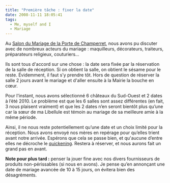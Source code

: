 ```yaml
---
title: "Première tâche : fixer la date"
date: 2008-11-11 18:05:41
tags:
  - Me, myself and I
  - Mariage
---
```


Au [Salon du Mariage de la Porte de Cham­per­ret](http://www.salonmariagefete.com/), nous avons pu discuter avec de nombreux acteurs du mariage : maquilleurs, décorateurs, traiteurs, préparateurs religieux, couturiers…

Ils sont tous d'accord sur une chose : la date sera fixée par la réservation de la salle de réception. Si on obtient la salle, on obtient le sésame pour le reste. Évidemment, il faut s’y prendre tôt. Hors de question de réserver la salle 2 jours avant le mariage et d'aller ensuite à la Mairie la bouche en cœur.

Pour l'instant, nous avons sélectionné 6 châteaux du Sud-Ouest et 2 dates à l’été 2010&#46; Le problème est que les 6 salles sont assez différentes (en fait, 3 nous plaisent vraiment) et que les 2 dates n’en seront bientôt plus qu’une car la sœur de ma Libellule est témoin au mariage de sa meilleure amie à la même période.

Ainsi, il ne nous reste potentiellement qu’une date et un choix limité pour la réception. Nous avons envoyé nos mères en repé­rage pour qu’elles trient avant notre arrivée. Espérons que cela se passe bien, et qu'aucune d’entre elles ne décroche le [quickening](http://fr.wikipedia.org/wiki/Quickening). Restera à réserver, et nous aurons fait un grand pas en avant.

**Note pour plus tard :** penser la jouer fine avec nos divers fournisseurs de produits non-périssables (si nous en avons). Je pense qu’en annonçant une date de mariage avancée de 10 à 15 jours, on évitera bien des désagréments.